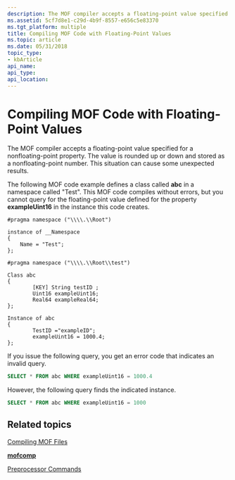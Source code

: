```yaml
---
description: The MOF compiler accepts a floating-point value specified for a nonfloating-point property. The value is rounded up or down and stored as a nonfloating-point number. This situation can cause some unexpected results.
ms.assetid: 5cf7d8e1-c29d-4b9f-8557-e656c5e83370
ms.tgt_platform: multiple
title: Compiling MOF Code with Floating-Point Values
ms.topic: article
ms.date: 05/31/2018
topic_type: 
- kbArticle
api_name: 
api_type: 
api_location: 
---
```


# Compiling MOF Code with Floating-Point Values

The MOF compiler accepts a floating-point value specified for a nonfloating-point property. The value is rounded up or down and stored as a nonfloating-point number. This situation can cause some unexpected results.

The following MOF code example defines a class called **abc** in a namespace called "Test". This MOF code compiles without errors, but you cannot query for the floating-point value defined for the property **exampleUint16** in the instance this code creates.

``` syntax
#pragma namespace ("\\\\.\\Root")

instance of __Namespace
{
    Name = "Test";
};

#pragma namespace ("\\\\.\\Root\\test")

Class abc
{
        [KEY] String testID ;
        Uint16 exampleUint16;
        Real64 exampleReal64;
};

Instance of abc
{ 
        TestID ="exampleID";
        exampleUint16 = 1000.4;
};
```

If you issue the following query, you get an error code that indicates an invalid query.


```sql
SELECT * FROM abc WHERE exampleUint16 = 1000.4
```



However, the following query finds the indicated instance.


```sql
SELECT * FROM abc WHERE exampleUint16 = 1000
```



## Related topics

<dl> <dt>

[Compiling MOF Files](compiling-mof-files.md)
</dt> <dt>

[**mofcomp**](mofcomp.md)
</dt> <dt>

[Preprocessor Commands](preprocessor-commands.md)
</dt> </dl>

 

 



